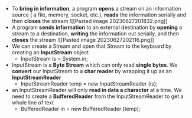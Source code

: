 - To **bring in information**, a program **opens** a stream on an information source ( a file, memory, socket, etc.), **reads** the information serially and then **closes** the stream
![[Pasted image 20230627201832.png]]
- A program **sends information** to an external destination by **opening** a stream to a destination, **writing** the information out serially, and then **closes** the stream
![[Pasted image 20230627202116.png]]
- We can create a Stream and open that Stream to the keyboard by creating an **InputStream** object
	- InputStream is = System.in;
- InputStream is a **Byte Stream** which can only read **single bytes**. We **convert** our InputStream to a **char reader** by wrapping it up as an **InputStreamReader**
	- InputStreamReader temp = new InputStreamReader (is);
- an InputStreamReader will only **read in data a character** at a time. We need to create a **BufferedReader** from the InputStreamReader to get a whole line of text
	- BufferedReader in = new BufferedReader (temp);

